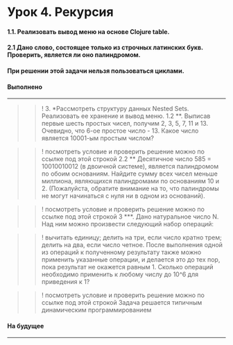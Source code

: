 # Урок 4. Рекурсия

#### 1.1. Реализовать вывод меню на основе Clojure table.

#### 2.1 Дано слово, состоящее только из строчных латинских букв. Проверить, является ли оно палиндромом. 
#### При решении этой задачи нельзя пользоваться циклами.

#### Выполнено
---------------------------------------------------------------------------------------------------------------
>> ! 3. *Рассмотреть структуру данных Nested Sets. Реализовать ее хранение и вывод меню.
1.2 **. Выписав первые шесть простых чисел, получим 2, 3, 5, 7, 11 и 13. Очевидно, что 6-ое простое число - 13.
Какое число является 10001-ым простым числом?

>> ! посмотреть условие и проверить решение можно по ссылке под этой строкой
2.2 ** Десятичное число 585 = 10010010012 (в двоичной системе), является палиндромом по обоим основаниям.
Найдите сумму всех чисел меньше миллиона, являющихся палиндромами по основаниям 10 и 2.
(Пожалуйста, обратите внимание на то, что палиндромы не могут начинаться с нуля ни в одном из оснований).

>> ! посмотреть условие и проверить решение можно по ссылке под этой строкой
3 ***. Дано натуральное число N. Над ним можно произвести следующий набор операций:

>> ! вычитать единицу;
делить на три, если число кратно трем;
делить на два, если число четное.
После выполнения одной из операций к полученному результату также можно применить указанные операции, и делается это до тех пор, пока результат не окажется равным 1.
Сколько операций необходимо применить к любому числу до 10^6 для приведения к 1?

>> ! посмотреть условие и проверить решение можно по ссылке под этой строкой
Задача решается типичным динамическим программированием

#### На будущее
---------------------------------------------------------------------------------------------------------------

